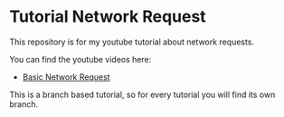 # Tutorial Network Request

This repository is for my youtube tutorial about network requests.

You can find the youtube videos here:
* [Basic Network Request](https://www.youtube.com/watch?v=hz2LQ43muio)

This is a branch based tutorial, so for every tutorial you will find its own branch.